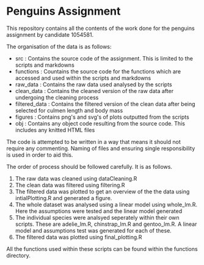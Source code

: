 # Penguins Assignment

This repository contains all the contents of the work done for the penguins assignment by candidate 1054581. 

The organisation of the data is as follows:

 - src : Contains the source code of the assignment. This is limited to the scripts and markdowns
 - functions : Countains the source code for the functions which are accessed and used within the scripts and markdowns
 - raw_data : Contains the raw data used analysed by the scripts
 - clean_data : Contains the cleaned version of the raw data after undergoing the cleaning process
 - filtered_data : Contains the filtered version of the clean data after being selected for culmen length and body mass
 - figures : Contains png's and svg's of plots outputted from the scripts
 - obj : Contains any object code resulting from the source code. This includes any knitted HTML files
 
The code is attempted to be written in a way that means it should not require any commenting. Naming of files and ensuring single responsibility is used in order to aid this.

The order of process should be followed carefully. It is as follows. 

1. The raw data was cleaned using dataCleaning.R
2. The clean data was filtered using filtering.R
3. The filtered data was plotted to get an overview of the the data using intialPlotting.R and generated a figure.
4. The whole dataset was analysed using a linear model using whole_lm.R. Here the assumptions were tested and the linear model generated
5. The individual species were analsyed seperately within their own scripts. These are adelie_lm.R, chinstrap_lm.R and gentoo_lm.R. A linear model and assumptions test was generated for each of these.
6. The filtered data was plotted using final_plotting.R

All the functions used within these scripts can be found within the functions directory.

